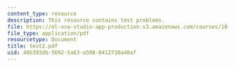 ```yaml
---
content_type: resource
description: This resource contains test problems.
file: https://ol-ocw-studio-app-production.s3.amazonaws.com/courses/18-303-linear-partial-differential-equations-fall-2006/48b393db56925a63a5980412710a40af_test2.pdf
file_type: application/pdf
resourcetype: Document
title: test2.pdf
uid: 48b393db-5692-5a63-a598-0412710a40af
---
```

